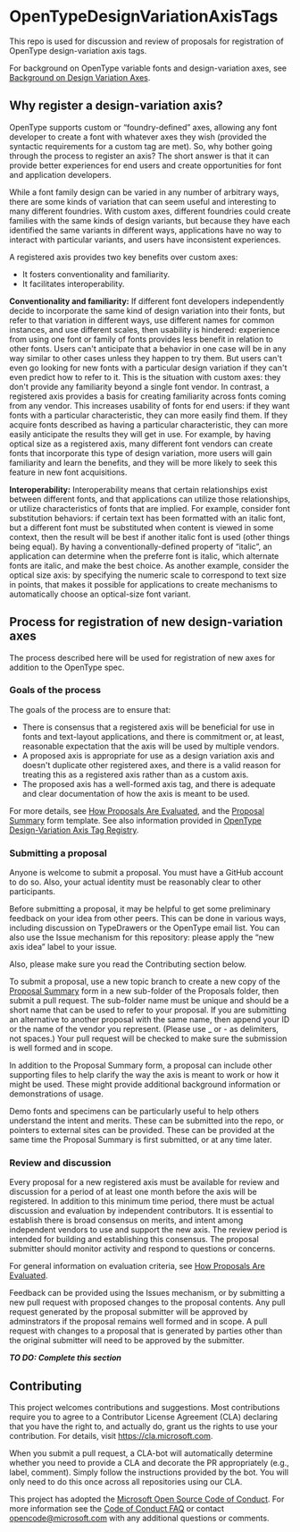# OpenTypeDesignVariationAxisTags
This repo is used for discussion and review of proposals for registration of OpenType design-variation axis tags.

For background on OpenType variable fonts and design-variation axes, see [Background on Design Variation Axes](/BackgroundOnAxes.md).

## Why register a design-variation axis?

OpenType supports custom or “foundry-defined” axes, allowing any font developer to create a font with whatever axes they wish (provided the syntactic requirements for a custom tag are met). So, why bother going through the process to register an axis? The short answer is that it can provide better experiences for end users and create opportunities for font and application developers.

While a font family design can be varied in any number of arbitrary ways, there are some kinds of variation that can seem useful and interesting to many different foundries. With custom axes, different foundries could create families with the same kinds of design variants, but because they have each identified the same variants in different ways, applications have no way to interact with particular variants, and users have inconsistent experiences.

A registered axis provides two key benefits over custom axes:
* It fosters conventionality and familiarity.
* It facilitates interoperability.

**Conventionality and familiarity:** If different font developers independently decide to incorporate the same kind of design variation into their fonts, but refer to that variation in different ways, use different names for common instances, and use different scales, then usability is hindered: experience from using one font or family of fonts provides less benefit in relation to other fonts. Users can't anticipate that a behavior in one case will be in any way similar to other cases unless they happen to try them. But users can't even go looking for new fonts with a particular design variation if they can't even predict how to refer to it. This is the situation with custom axes: they don't provide any familiarity beyond a single font vendor. In contrast, a registered axis provides a basis for creating familiarity across fonts coming from any vendor. This increases usability of fonts for end users: if they want fonts with a particular characteristic, they can more easily find them. If they acquire fonts described as having a particular characteristic, they can more easily anticipate the results they will get in use. For example, by having optical size as a registered axis, many different font vendors can create fonts that incorporate this type of design variation, more users will gain familiarity and learn the benefits, and they will be more likely to seek this feature in new font acquisitions.

**Interoperability:** Interoperability means that certain relationships exist between different fonts, and that applications can utilize those relationships, or utilize characteristics of fonts that are implied. For example, consider font substitution behaviors: if certain text has been formatted with an italic font, but a different font must be substituted when content is viewed in some context, then the result will be best if another italic font is used (other things being equal). By having a conventionally-defined property of “italic”, an application can determine when the preferre font is italic, which alternate fonts are italic, and make the best choice. As another example, consider the optical size axis: by specifying the numeric scale to correspond to text size in points, that makes it possible for applications to create mechanisms to automatically choose an optical-size font variant.

## Process for registration of new design-variation axes
The process described here will be used for registration of new axes for addition to the OpenType spec.

### Goals of the process
The goals of the process are to ensure that:
- There is consensus that a registered axis will be beneficial for use in fonts and text-layout applications, and there is commitment or, at least, reasonable expectation that the axis will be used by multiple vendors.
- A proposed axis is appropriate for use as a design variation axis and doesn't duplicate other registered axes, and there is a valid reason for treating this as a registered axis rather than as a custom axis.
- The proposed axis has a well-formed axis tag, and there is adequate and clear documentation of how the axis is meant to be used.

For more details, see [How Proposals Are Evaluated](HowProposalsAreEvaluated.md), and the
[Proposal Summary](Proposals/ProposalSummary.md) form template. See also information provided in
[OpenType Design-Variation Axis Tag Registry](https://www.microsoft.com/typography/otspec/dvaraxisreg.htm).

### Submitting a proposal
Anyone is welcome to submit a proposal. You must have a GitHub account to do so. Also, your
actual identity must be reasonably clear to other participants.

Before submitting a proposal, it may be helpful to get some preliminary feedback on your
idea from other peers. This can be done in various ways, including discussion on TypeDrawers
or the OpenType email list. You can also use the Issue mechanism for this repository: please
apply the &ldquo;new axis idea&rdquo; label to your issue.

Also, please make sure you read the Contributing section below.

To submit a proposal, use a new topic branch to create a new copy of the
[Proposal Summary](Proposals/ProposalSummary.md) form in a new sub-folder of the Proposals
folder, then submit a pull request. The sub-folder name must be unique and should be a short
name that can be used to refer to your proposal. If you are submitting an alternative to
another proposal with the same name, then append your ID or the name of the vendor you 
represent. (Please use _ or - as delimiters, not spaces.) Your pull request will be checked
to make sure the submission is well formed and in scope.

In addition to the Proposal Summary form, a proposal can include other supporting files to
help clarify the way the axis is meant to work or how it might be used. These might provide
additional background information or demonstrations of usage. 

Demo fonts and specimens can be particularly useful to help others understand the intent
and merits. These can be submitted into the repo, or pointers to external sites can be
provided. These can be provided at the same time the Proposal Summary is first submitted,
or at any time later.

### Review and discussion
Every proposal for a new registered axis must be available for review and discussion for a
period of at least one month before the axis will be registered. In addition to this minimum
time period, there must be actual discussion and evaluation by independent contributors. It
is essential to establish there is broad consensus on merits, and intent among independent
vendors to use and support the new axis. The review period is intended for building and
establishing this consensus. The proposal submitter should monitor activity and respond to
questions or concerns.

For general information on evaluation criteria, see
[How Proposals Are Evaluated](HowProposalsAreEvaluated.md).

Feedback can be provided using the Issues mechanism, or by submitting a new pull request
with proposed changes to the proposal contents. Any pull request generated by the proposal
submitter will be approved by adminstrators if the proposal remains well formed and in
scope. A pull request with changes to a proposal that is generated by parties other than
the original submitter will need to be approved by the submitter.


***TO DO: Complete this section***

## Contributing

This project welcomes contributions and suggestions. Most contributions require you to
agree to a Contributor License Agreement (CLA) declaring that you have the right to,
and actually do, grant us the rights to use your contribution. For details, visit
https://cla.microsoft.com.

When you submit a pull request, a CLA-bot will automatically determine whether you need
to provide a CLA and decorate the PR appropriately (e.g., label, comment). Simply follow the
instructions provided by the bot. You will only need to do this once across all repositories using our CLA.

This project has adopted the [Microsoft Open Source Code of Conduct](https://opensource.microsoft.com/codeofconduct/).
For more information see the [Code of Conduct FAQ](https://opensource.microsoft.com/codeofconduct/faq/)
or contact [opencode@microsoft.com](mailto:opencode@microsoft.com) with any additional questions or comments.
